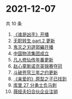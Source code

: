 # 2021-12-07

共 10 条

<!-- BEGIN -->
<!-- 最后更新时间 Tue Dec 07 2021 00:16:21 GMT+0800 (China Standard Time) -->

1. [《谁是凶手》开播](https://www.zhihu.com/search?q=谁是凶手)
1. [无职转生 part.2 更新](https://www.zhihu.com/search?q=无职转生)
1. [鬼灭之刃遊郭編开播](https://www.zhihu.com/search?q=鬼灭之刃)
1. [中国物流集团成立](https://www.zhihu.com/search?q=中国物流集团)
1. [凡人修仙传年番更新](https://www.zhihu.com/search?q=凡人修仙传)
1. [赵心童斯诺克英锦赛夺冠](https://www.zhihu.com/search?q=赵心童)
1. [斗破苍穹三年之约更新](https://www.zhihu.com/search?q=斗破苍穹三年之约)
1. [《亲爱的》原型之子已找到](https://www.zhihu.com/search?q=孙海洋儿子)
1. [库里 27 分勇士负马刺](https://www.zhihu.com/search?q=勇士)
1. [薇娅夫妇合伙企业注销](https://www.zhihu.com/search?q=薇娅)

<!-- END -->
